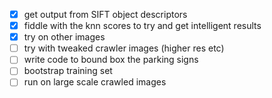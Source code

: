 - [X] get output from SIFT object descriptors
- [X] fiddle with the knn scores to try and get intelligent results
- [X] try on other images
- [ ] try with tweaked crawler images (higher res etc)
- [ ] write code to bound box the parking signs
- [ ] bootstrap training set
- [ ] run on large scale crawled images
